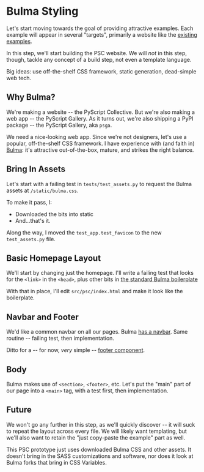 # Bulma Styling

Let's start moving towards the goal of providing attractive examples.
Each example will appear in several "targets", primarily a website like the [existing examples](https://pyscript.net/examples/).

In this step, we'll start building the PSC website.
We will *not* in this step, though, tackle any concept of a build step, not even a template language.

Big ideas: use off-the-shelf CSS framework, static generation, dead-simple web tech.

## Why Bulma?

We're making a website -- the PyScript Collective.
But we're also making a web app -- the PyScript Gallery.
As it turns out, we're also shipping a PyPI package -- the PyScript Gallery, aka `psga`.

We need a nice-looking web app.
Since we're not designers, let's use a popular, off-the-shelf CSS framework.
I have experience with (and faith in) [Bulma](https://bulma.io): it's attractive out-of-the-box, mature, and strikes the right balance.

## Bring In Assets

Let's start with a failing test in `tests/test_assets.py` to request the Bulma assets at `/static/bulma.css`.

To make it pass, I:

- Downloaded the bits into static
- And...that's it.

Along the way, I moved the `test_app.test_favicon` to the new `test_assets.py` file.

## Basic Homepage Layout

We'll start by changing just the homepage.
I'll write a failing test that looks for the `<link>` in the `<head>`, plus other bits in [the standard Bulma boilerplate](https://bulma.io/documentation/overview/start/#code-requirements)

With that in place, I'll edit `src/psc/index.html` and make it look like the boilerplate.

## Navbar and Footer

We'd like a common navbar on all our pages.
Bulma [has a navbar](https://bulma.io/documentation/components/navbar/).
Same routine -- failing test, then implementation.

Ditto for a -- for now, *very* simple -- [footer component](https://bulma.io/documentation/layout/footer/).

## Body

Bulma makes use of `<section>`, `<footer>`, etc.
Let's put the "main" part of our page into a `<main>` tag, with a test first, then implementation.

## Future

We won't go any further in this step, as we'll quickly discover -- it will suck to repeat the layout across every file.
We will likely want templating, but we'll also want to retain the "just copy-paste the example" part as well.

This PSC prototype just uses downloaded Bulma CSS and other assets.
It doesn't bring in the SASS customizations and software, nor does it look at Bulma forks that bring in CSS Variables.
